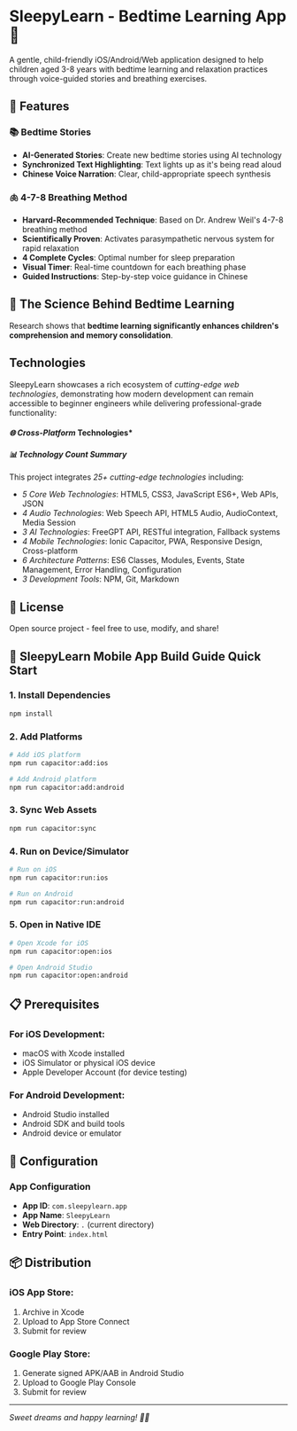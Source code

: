 # SleepyLearn - Bedtime Learning App 🌙

A gentle, child-friendly iOS/Android/Web application designed to help children aged 3-8 years with bedtime learning and relaxation practices through voice-guided stories and breathing exercises.

## 🌟 Features

### 📚 Bedtime Stories
- **AI-Generated Stories**: Create new bedtime stories using AI technology
- **Synchronized Text Highlighting**: Text lights up as it's being read aloud
- **Chinese Voice Narration**: Clear, child-appropriate speech synthesis

### 🫁 4-7-8 Breathing Method
- **Harvard-Recommended Technique**: Based on Dr. Andrew Weil's 4-7-8 breathing method
- **Scientifically Proven**: Activates parasympathetic nervous system for rapid relaxation
- **4 Complete Cycles**: Optimal number for sleep preparation
- **Visual Timer**: Real-time countdown for each breathing phase
- **Guided Instructions**: Step-by-step voice guidance in Chinese

## 🧠 The Science Behind Bedtime Learning

Research shows that **bedtime learning significantly enhances children's comprehension and memory consolidation**. 

## Technologies

SleepyLearn showcases a rich ecosystem of *cutting-edge web technologies*, demonstrating how modern development can remain accessible to beginner engineers while delivering professional-grade functionality:

#### *🌐 Cross-Platform* Technologies*

#### *📊 Technology Count Summary*
This project integrates *25+ cutting-edge technologies* including:
- *5 Core Web Technologies*: HTML5, CSS3, JavaScript ES6+, Web APIs, JSON
- *4 Audio Technologies*: Web Speech API, HTML5 Audio, AudioContext, Media Session
- *3 AI Technologies*: FreeGPT API, RESTful integration, Fallback systems
- *4 Mobile Technologies*: Ionic Capacitor, PWA, Responsive Design, Cross-platform
- *6 Architecture Patterns*: ES6 Classes, Modules, Events, State Management, Error Handling, Configuration
- *3 Development Tools*: NPM, Git, Markdown


## 📄 License

Open source project - feel free to use, modify, and share!


## 📱 SleepyLearn Mobile App Build Guide Quick Start

### 1. Install Dependencies
```bash
npm install
```

### 2. Add Platforms
```bash
# Add iOS platform
npm run capacitor:add:ios

# Add Android platform  
npm run capacitor:add:android
```

### 3. Sync Web Assets
```bash
npm run capacitor:sync
```

### 4. Run on Device/Simulator
```bash
# Run on iOS
npm run capacitor:run:ios

# Run on Android
npm run capacitor:run:android
```

### 5. Open in Native IDE
```bash
# Open Xcode for iOS
npm run capacitor:open:ios

# Open Android Studio
npm run capacitor:open:android
```

## 📋 Prerequisites

### For iOS Development:
- macOS with Xcode installed
- iOS Simulator or physical iOS device
- Apple Developer Account (for device testing)

### For Android Development:
- Android Studio installed
- Android SDK and build tools
- Android device or emulator

## 🔧 Configuration

### App Configuration
- **App ID**: `com.sleepylearn.app`
- **App Name**: `SleepyLearn`
- **Web Directory**: `.` (current directory)
- **Entry Point**: `index.html`

## 📦 Distribution

### iOS App Store:
1. Archive in Xcode
2. Upload to App Store Connect
3. Submit for review

### Google Play Store:
1. Generate signed APK/AAB in Android Studio
2. Upload to Google Play Console
3. Submit for review

---

*Sweet dreams and happy learning! 🌙✨*
